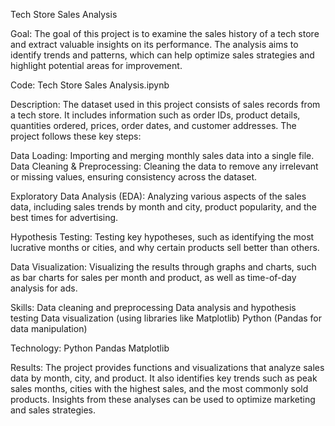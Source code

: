 Tech Store Sales Analysis

Goal: The goal of this project is to examine the sales history of a tech store and extract valuable insights on its performance. The analysis aims to identify trends and patterns, which can help optimize sales strategies and highlight potential areas for improvement.

Code: Tech Store Sales Analysis.ipynb

Description:
The dataset used in this project consists of sales records from a tech store. It includes information such as order IDs, product details, quantities ordered, prices, order dates, and customer addresses. The project follows these key steps:

Data Loading: Importing and merging monthly sales data into a single file.
Data Cleaning & Preprocessing: Cleaning the data to remove any irrelevant or missing values, ensuring consistency across the dataset.

Exploratory Data Analysis (EDA): Analyzing various aspects of the sales data, including sales trends by month and city, product popularity, and the best times for advertising.

Hypothesis Testing: Testing key hypotheses, such as identifying the most lucrative months or cities, and why certain products sell better than others.

Data Visualization: Visualizing the results through graphs and charts, such as bar charts for sales per month and product, as well as time-of-day analysis for ads.

Skills:
Data cleaning and preprocessing
Data analysis and hypothesis testing
Data visualization (using libraries like Matplotlib)
Python (Pandas for data manipulation)

Technology:
Python
Pandas
Matplotlib

Results:
The project provides functions and visualizations that analyze sales data by month, city, and product. It also identifies key trends such as peak sales months, cities with the highest sales, and the most commonly sold products. Insights from these analyses can be used to optimize marketing and sales strategies.
